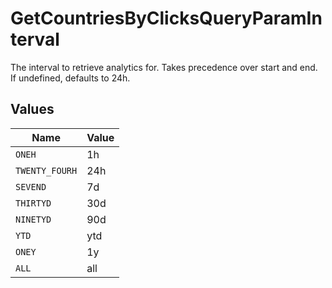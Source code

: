 # GetCountriesByClicksQueryParamInterval

The interval to retrieve analytics for. Takes precedence over start and end. If undefined, defaults to 24h.


## Values

| Name           | Value          |
| -------------- | -------------- |
| `ONEH`         | 1h             |
| `TWENTY_FOURH` | 24h            |
| `SEVEND`       | 7d             |
| `THIRTYD`      | 30d            |
| `NINETYD`      | 90d            |
| `YTD`          | ytd            |
| `ONEY`         | 1y             |
| `ALL`          | all            |